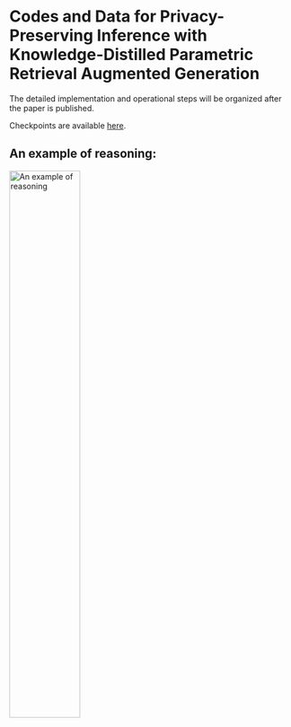 # Codes and Data for Privacy-Preserving Inference with Knowledge-Distilled Parametric Retrieval Augmented Generation
The detailed implementation and operational steps will be organized after the paper is published.

Checkpoints are available <a href="https://drive.google.com/drive/folders/1d2bxGHMQU5xdGvSN2FCpVTSq-Cl9I8J6?usp=drive_link" title="Google Drive">here</a>.

## An example of reasoning:
<!-- ![An example of reasoning](./assets/case.gif) -->

<img src="./assets/case.gif" alt="An example of reasoning" width="50%">

